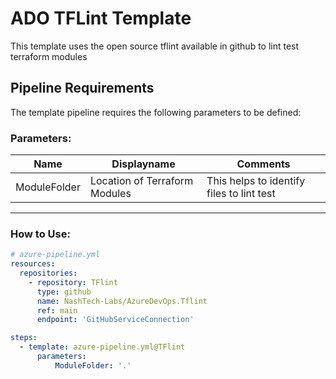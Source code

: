 # ADO TFLint Template

This template uses the open source tflint available in github to lint test terraform modules

## Pipeline Requirements

The template pipeline requires the following parameters to be defined:

### Parameters:


| Name  | Displayname | Comments |
| ------------- | ------------- | ------------- |
| ModuleFolder | Location of Terraform Modules | This helps to identify files to lint test |
-----------------------------------------------------------------------------------------------------------------------
 
### How to Use:

  ```yaml
  # azure-pipeline.yml
  resources:
    repositories:
      - repository: TFlint
        type: github
        name: NashTech-Labs/AzureDevOps.Tflint
        ref: main
        endpoint: 'GitHubServiceConnection'

  steps:
    - template: azure-pipeline.yml@TFlint
        parameters:
            ModuleFolder: '.'
  ```
